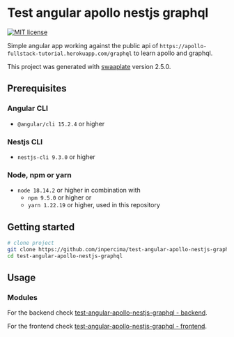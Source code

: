 # Test angular apollo nestjs graphql

[![MIT license](https://img.shields.io/badge/license-MIT-blue.svg)](./LICENSE.md)

Simple angular app working against the public api of `https://apollo-fullstack-tutorial.herokuapp.com/graphql` to learn apollo and graphql.

This project was generated with [swaaplate](https://github.com/inpercima/swaaplate) version 2.5.0.

## Prerequisites

### Angular CLI

* `@angular/cli 15.2.4` or higher

### Nestjs CLI

* `nestjs-cli 9.3.0` or higher

### Node, npm or yarn

* `node 18.14.2` or higher in combination with
  * `npm 9.5.0` or higher or
  * `yarn 1.22.19` or higher, used in this repository

## Getting started

```bash
# clone project
git clone https://github.com/inpercima/test-angular-apollo-nestjs-graphql/
cd test-angular-apollo-nestjs-graphql
```

## Usage

### Modules

For the backend check [test-angular-apollo-nestjs-graphql - backend](./backend).

For the frontend check [test-angular-apollo-nestjs-graphql - frontend](./frontend).
